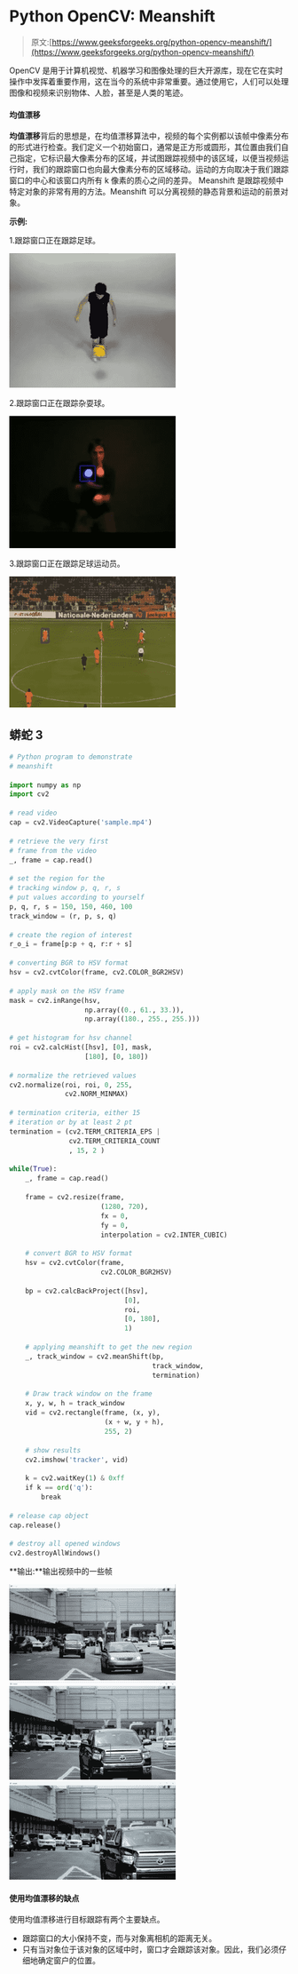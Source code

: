 # Python OpenCV: Meanshift

> 原文:[https://www.geeksforgeeks.org/python-opencv-meanshift/](https://www.geeksforgeeks.org/python-opencv-meanshift/)

OpenCV 是用于计算机视觉、机器学习和图像处理的巨大开源库，现在它在实时操作中发挥着重要作用，这在当今的系统中非常重要。通过使用它，人们可以处理图像和视频来识别物体、人脸，甚至是人类的笔迹。

#### 均值漂移

**均值漂移**背后的思想是，在均值漂移算法中，视频的每个实例都以该帧中像素分布的形式进行检查。我们定义一个初始窗口，通常是正方形或圆形，其位置由我们自己指定，它标识最大像素分布的区域，并试图跟踪视频中的该区域，以便当视频运行时，我们的跟踪窗口也向最大像素分布的区域移动。运动的方向取决于我们跟踪窗口的中心和该窗口内所有 k 像素的质心之间的差异。
Meanshift 是跟踪视频中特定对象的非常有用的方法。Meanshift 可以分离视频的静态背景和运动的前景对象。

**示例:**

1.跟踪窗口正在跟踪足球。

![](img/aa31436305f16f0868a70a5af2a7968b.png)

2.跟踪窗口正在跟踪杂耍球。

![](img/b1ddc1a9c634ead2f6395739c3f063f0.png)

3.跟踪窗口正在跟踪足球运动员。

![](img/e4dd59d0d71b2459e5a3178145e5094c.png)

## 蟒蛇 3

```py
# Python program to demonstrate
# meanshift

import numpy as np
import cv2

# read video
cap = cv2.VideoCapture('sample.mp4')

# retrieve the very first
# frame from the video
_, frame = cap.read()

# set the region for the
# tracking window p, q, r, s
# put values according to yourself
p, q, r, s = 150, 150, 460, 100
track_window = (r, p, s, q)

# create the region of interest
r_o_i = frame[p:p + q, r:r + s]

# converting BGR to HSV format
hsv = cv2.cvtColor(frame, cv2.COLOR_BGR2HSV)

# apply mask on the HSV frame
mask = cv2.inRange(hsv,
                   np.array((0., 61., 33.)),
                   np.array((180., 255., 255.)))

# get histogram for hsv channel
roi = cv2.calcHist([hsv], [0], mask,
                   [180], [0, 180])

# normalize the retrieved values
cv2.normalize(roi, roi, 0, 255,
              cv2.NORM_MINMAX)

# termination criteria, either 15
# iteration or by at least 2 pt
termination = (cv2.TERM_CRITERIA_EPS |
               cv2.TERM_CRITERIA_COUNT
               , 15, 2 )

while(True):
    _, frame = cap.read()

    frame = cv2.resize(frame,
                       (1280, 720),
                       fx = 0,
                       fy = 0,
                       interpolation = cv2.INTER_CUBIC)

    # convert BGR to HSV format
    hsv = cv2.cvtColor(frame,
                       cv2.COLOR_BGR2HSV)

    bp = cv2.calcBackProject([hsv],
                             [0],
                             roi,
                             [0, 180],
                             1)

    # applying meanshift to get the new region
    _, track_window = cv2.meanShift(bp,
                                    track_window,
                                    termination)

    # Draw track window on the frame
    x, y, w, h = track_window
    vid = cv2.rectangle(frame, (x, y),
                        (x + w, y + h),
                        255, 2)

    # show results
    cv2.imshow('tracker', vid)

    k = cv2.waitKey(1) & 0xff
    if k == ord('q'):
        break

# release cap object
cap.release()

# destroy all opened windows
cv2.destroyAllWindows()
```

**输出:**输出视频中的一些帧

![](img/53749d56cac7de02b8ae1c7e28debf6a.png)
![](img/44e4fcc555f1b5ec1f43fdd629e20bd7.png)
![](img/86f0952da76934c7ecede5050bc64630.png)

#### 使用均值漂移的缺点

使用均值漂移进行目标跟踪有两个主要缺点。

*   跟踪窗口的大小保持不变，而与对象离相机的距离无关。
*   只有当对象位于该对象的区域中时，窗口才会跟踪该对象。因此，我们必须仔细地确定窗户的位置。